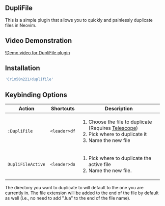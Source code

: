 ## DupliFile

This is a simple plugin that allows you to quickly and painlessly duplicate files in Neovim.

## Video Demonstration
[!Demo video for DupliFile plugin](https://github.com/user-attachments/assets/6c95333f-eef6-4195-9537-3644312849a8)

## Installation
```lua
'Cr1m50n221/duplifile'
```

## Keybinding Options

| Action | Shortcuts | Description |
| ------ | --------- | ----------- |
| `:DupliFile` | `<leader>df` | <ol><li>Choose the file to duplicate (Requires [Telescope](https://github.com/nvim-telescope/telescope.nvim))</li> <li>Pick where to duplicate it</li> <li>Name the new file</li></ol> |
| `DupliFileActive` | `<leader>da` | <ol><li>Pick where to duplicate the active file</li> <li>Name the new file.</li></ol> |

The directory you want to duplicate to will default to the one you are currently in. The file extension will be added to the end of the file by default as well (i.e., no need to add ".lua" to the end of the file name).
